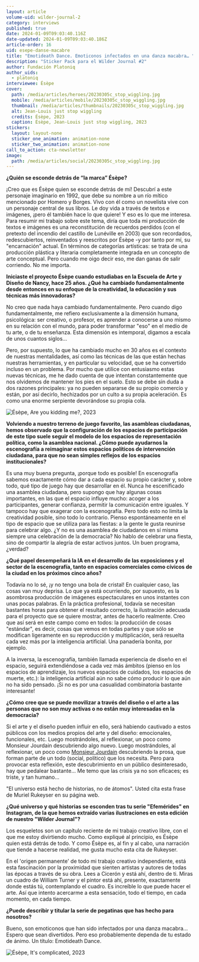 ```yaml
---
layout: article
volume-uid: wilder-journal-2
category: interviews
published: true
date: 2024-01-09T09:03:40.116Z
date-updated: 2024-01-09T09:03:40.186Z
article-order: 16
uid: esepe-danse-macabre
title: "Emotideath Dance. Emoticonos infectados en una danza macabra… "
description: "Sticker Pack para el Wilder Journal #2"
author: Fundación Platoniq
author_uids:
  - platoniq
interviewee: Ésèpe
cover:
  path: /media/articles/heroes/20230305c_stop_wiggling.jpg
  mobile: /media/articles/mobile/20230305c_stop_wiggling.jpg
  thumbnail: /media/articles/thumbnails/20230305c_stop_wiggling.jpg
  alt: Jean-Louis just stop wiggling
  credits: Ésèpe, 2023
  caption: Ésèpe, Jean-Louis just stop wiggling, 2023
stickers:
  layout: layout-none
  sticker_one_animation: animation-none
  sticker_two_animation: animation-none
call_to_action: cta-newsletter
image:
  path: /media/articles/social/20230305c_stop_wiggling.jpg
---
```

**¿Quién se esconde detrás de “la marca” Ésèpe?**

¡Creo que es Ésèpe quien se esconde detrás de mí! Descubrí a este personaje imaginario en 1992, que debe su nombre a un río mítico mencionado por Homero y Borges. Vivo con él como un novelista vive con un personaje central de sus libros. Le doy vida a través de textos e imágenes, ¡pero él también hace lo que quiere! Y eso es lo que me interesa. Para resumir mi trabajo sobre este tema, diría que toda mi producción de textos e imágenes es una reconstitución de recuerdos perdidos (con el pretexto del incendio del castillo de Lunéville en 2003) que son recordados, redescubiertos, reinventados y reescritos por Ésèpe -y por tanto por mí, su "encarnación" actual. En términos de categorías artísticas: se trata de una producción plástica y literaria completamente integrada en un concepto de arte conceptual. Pero cuando me oigo decir eso, me dan ganas de salir corriendo. No me importa.

**Iniciaste el proyecto Ésèpe cuando estudiabas en la Escuela de Arte y Diseño de Nancy, hace 25 años. ¿Qué ha cambiado fundamentalmente desde entonces en su enfoque de la creatividad, la educación y sus técnicas más innovadoras?**

No creo que nada haya cambiado fundamentalmente. Pero cuando digo fundamentalmente, me refiero exclusivamente a la dimensión humana, psicológica: ser creativo, o profesor, es aprender a conocerse a uno mismo en su relación con el mundo, para poder transformar "eso" en el medio de tu arte, o de tu enseñanza. Esta dimensión es intemporal, digamos a escala de unos cuantos siglos...

Pero, por supuesto, lo que ha cambiado mucho en 30 años es el contexto de nuestras mentalidades, así como las técnicas de las que están hechas nuestras herramientas, y en particular su velocidad, que se ha convertido incluso en un problema. Por mucho que utilice con entusiasmo estas nuevas técnicas, me he dado cuenta de que intentan constantemente que nos olvidemos de mantener los pies en el suelo. Esto se debe sin duda a dos razones principales: ya no pueden separarse de su propio comercio y están, por así decirlo, hechizados por un culto a su propia aceleración. Es como una enorme serpiente devorándose su propia cola.



![Ésèpe, Are you kidding me?, 2023](https://lh7-us.googleusercontent.com/5ZdRMwCgFkVSenzO2DobHMWOIp4jwVxXgS3O1A0yfdcz75q86brdotIE6iR_8B6qQODR8-HZ1Flo88ecp1jEqGDvP9JKooEuqFXTVa_s-1mvQokYPPvZAs_u5MDOj9MZvwTFh1PLKUn3Sa09vz48Lno "Ésèpe, Are you kidding me?, 2023")

**Volviendo a nuestro terreno de juego favorito, las asambleas ciudadanas, hemos observado que la configuración de los espacios de participación de este tipo suele seguir el modelo de los espacios de representación política, como la asamblea nacional. ¿Cómo puede ayudarnos la escenografía a reimaginar estos espacios políticos de intervención ciudadana, para que no sean simples reflejos de los espacios institucionales?**

Es una muy buena pregunta, ¡porque todo es posible! En escenografía sabemos exactamente cómo dar a cada espacio su propio carácter y, sobre todo, qué tipo de juego hay que desarrollar en él. Nunca he escenificado una asamblea ciudadana, pero supongo que hay algunas cosas importantes, en las que el espacio influye mucho: acoger a los participantes, generar confianza, permitir la comunicación entre iguales. Y tampoco hay que exagerar con la escenografía. Pero todo esto no limita la creatividad posible, sino todo lo contrario. Pienso espontáneamente en el tipo de espacio que se utiliza para las fiestas: a la gente le gusta reunirse para celebrar algo. ¿Y no es una asamblea de ciudadanos en sí misma siempre una celebración de la democracia? No hablo de celebrar una fiesta, sino de compartir la alegría de estar activos juntos. Un buen programa, ¿verdad?

**¿Qué papel desempeñará la IA en el desarrollo de las exposiciones y el sector de la escenografía, tanto en espacios comerciales como cívicos de la ciudad en los próximos cinco años?**

Todavía no lo sé, ¡y no tengo una bola de cristal! En cualquier caso, las cosas van muy deprisa. Lo que ya está ocurriendo, por supuesto, es la asombrosa producción de imágenes espectaculares en unos instantes con unas pocas palabras. En la práctica profesional, todavía se necesitan bastantes horas para obtener el resultado correcto, la ilustración adecuada para el proyecto que se quiere mostrar, antes de hacerlo realmente. Creo que así será en este campo como en todos: la producción de cosas "estándar", es decir, cosas que vemos en todas partes y que sólo se modifican ligeramente en su reproducción y multiplicación, será resuelta cada vez más por la inteligencia artificial. Una panadería bonita, por ejemplo.

A la inversa, la escenografía, también llamada experiencia de diseño en el espacio, seguirá extendiéndose a cada vez más ámbitos (pienso en los espacios de aprendizaje, los nuevos espacios de cuidados, los espacios de muerte, etc.): la inteligencia artificial aún no sabe cómo producir lo que aún no ha sido pensado. ¡Si no es por una casualidad combinatoria bastante interesante!

**¿Cómo cree que se puede movilizar a través del diseño o el arte a las personas que no son muy activas o no están muy interesadas en la democracia?**

Si el arte y el diseño pueden influir en ello, será habiendo cautivado a estos públicos con los medios propios del arte y del diseño: emocionales, funcionales, etc. Luego mostrándoles, al reflexionar, un poco como Monsieur Jourdain descubriendo algo nuevo. Luego mostrándoles, al reflexionar, un poco como [Monsieur Jourdain](https://es.wikipedia.org/wiki/El_burgu%C3%A9s_gentilhombre) descubriendo la prosa, que forman parte de un todo (social, político) que los necesita. Pero para provocar esta reflexión, este descubrimiento en un público desinteresado, hay que pedalear bastante... Me temo que las crisis ya no son eficaces; es triste, y tan humano…

"El universo está hecho de historias, no de átomos". Usted cita esta frase de Muriel Rukeyser en su página web.

**¿Qué universo y qué historias se esconden tras tu serie "Efemérides" en Instagram, de la que hemos extraído varias ilustraciones en esta edición de nuestro "Wilder Journal"?**

Los esqueletos son un capítulo reciente de mi trabajo creativo libre, con el que me estoy divirtiendo mucho. Como expliqué al principio, es Ésèpe quien está detrás de todo. Y como Ésèpe es, al fin y al cabo, una narración que tiende a hacerse realidad, me gusta mucho esta cita de Rukeyser.

En el 'origen permanente' de todo mi trabajo creativo independiente, está esta fascinación por la proximidad que sienten artistas y autores de todas las épocas a través de su obra. Lees a Cicerón y está ahí, dentro de ti. Miras un cuadro de William Turner y el pintor está ahí, presente, exactamente donde estás tú, contemplando el cuadro. Es increíble lo que puede hacer el arte. Así que intento acercarme a esta sensación, todo el tiempo, en cada momento, en cada tiempo.

**¿Puede describir y titular la serie de pegatinas que has hecho para nosotros?**

Bueno, son emoticonos que han sido infectados por una danza macabra... Espero que sean divertidos. Pero eso probablemente dependa de tu estado de ánimo. Un título: Emotideath Dance.



![Ésèpe, It's complicated, 2023](https://lh7-us.googleusercontent.com/FPHEnrMFyJNN0J8D6plCkxQq3vZAHwm6JnG6-rhyAIdFvm5mEz7NpxGalusXvMyts_fw2aCL7Sr5z97kV9sffjddyZs02_qCWkAzx_cCa5FWN3p1LCYbQjastwCz5grnWJxHkLsjfOcAvKnhTbGyLqE "Ésèpe, It's complicated, 2023")
